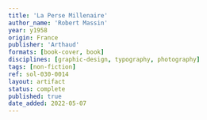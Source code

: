 ```yaml
---
title: 'La Perse Millenaire'
author_name: 'Robert Massin'
year: y1958
origin: France
publisher: 'Arthaud'
formats: [book-cover, book]
disciplines: [graphic-design, typography, photography]
tags: [non-fiction]
ref: sol-030-0014
layout: artifact
status: complete
published: true
date_added: 2022-05-07
---
```

